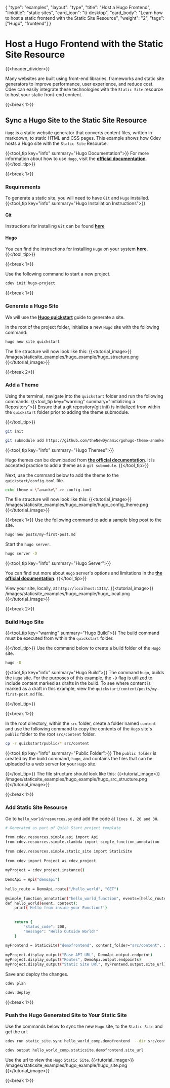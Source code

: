 {
    "type": "examples",
    "layout": "type",
    "title": "Host a Hugo Frontend",
    "linktitle": "static sites",
    "card_icon": "ti-desktop",
    "card_body": "Learn how to host a static frontend with the Static Site Resource",
    "weight": "2",
    "tags":["Hugo", "frontend"]
}


# Host a Hugo Frontend with the Static Site Resource
{{<header_divider>}}

Many websites are built using front-end libraries, frameworks and static site generators to improve performance, user experience, and reduce cost. Cdev can easily integrate these technologies with the `Static Site` resource to host your static front-end content.

{{<break 1>}}

## Sync a Hugo Site to the Static Site Resource
`Hugo` is a static website generator that converts content files, written in markdown, to static HTML and CSS pages. This example shows how Cdev hosts a Hugo site with the `Static Site` Resource.

{{<tool_tip key="info" summary="Hugo Documentation">}}
For more information about how to use `Hugo`, visit the **[official documentation](https:/https://gohugo.io/)**. 
{{</tool_tip>}}

{{<break 1>}}
### Requirements
To generate a static site, you will need to have `Git` and `Hugo` installed. 
{{<tool_tip key="info" summary="Hugo Installation Instructions">}}

#### Git
Instructions for installing `Git` can be found **[here](https://git-scm.com/downloads)**

#### Hugo

You can find the instructions for installing `Hugo` on your system **[here](https://gohugo.io/getting-started/installing/)**.
{{</tool_tip>}}

{{<break 1>}}

Use the following command to start a new project. 
```bash
cdev init hugo-project
```

{{<break 1>}}
### Generate a Hugo Site
We will use the **[Hugo quickstart](https://gohugo.io/getting-started/quick-start/)** guide to generate a site. 

In the root of the project folder, initialize a new `Hugo` site with the following command:
```bash
hugo new site quickstart
```

The file structure will now look like this:
{{<tutorial_image>}}
/images/staticsite_examples/hugo_example/hugo_structure.png
{{</tutorial_image>}}

{{<break 2>}}
### Add a Theme
Using the terminal, navigate into the `quickstart` folder and run the following commands:
{{<tool_tip key="warning" summary="Initializing a Repository">}}
Ensure that a git repository(git init) is initialized from within the `quickstart` folder prior to adding the theme submodule.

{{</tool_tip>}}

```bash
git init
```
```bash
git submodule add https://github.com/theNewDynamic/gohugo-theme-ananke.git themes/ananke
```
{{<tool_tip key="info" summary="Hugo Themes">}}

Hugo themes can be downloaded from **[the official documentation](https://themes.gohugo.io/)**. It is accepted practice to add a theme as a `git submodule`. 
{{</tool_tip>}}

Next, use the command below to add the theme to the `quickstart/config.toml` file. 
```bash
echo theme = \"ananke\" >> config.toml
```
The file structure will now look like this:
{{<tutorial_image>}}
/images/staticsite_examples/hugo_example/hugo_config_theme.png
{{</tutorial_image>}}

{{<break 1>}}
Use the following command to add a sample blog post to the site.
```bash
hugo new posts/my-first-post.md
```
Start the `hugo server`.
```bash
hugo server -D
```
{{<tool_tip key="info" summary="Hugo Server">}}

You can find out more about `Hugo` server's options and limitations in the  **[the official documentation](https://gohugo.io/commands/hugo_server/)**. 
{{</tool_tip>}}

View your site, locally, at `http://localhost:1313/`.
{{<tutorial_image>}}
/images/staticsite_examples/hugo_example/hugo_local.png
{{</tutorial_image>}}

{{<break 2>}}
### Build Hugo Site
{{<tool_tip key="warning" summary="Hugo Build">}}
The build command must be executed from within the `quickstart` folder.

{{</tool_tip>}}
Use the command below to create a build folder of the `Hugo` site.
```bash
hugo -D
```
{{<tool_tip key="info" summary="Hugo Build">}}
The command `hugo`, builds the `Hugo` site. For the purposes of this example, the `-D` flag is utilized to include content marked as drafts in the build. To see where content is marked as a draft in this example, view the `quickstart/content/posts/my-first-post.md` file.

{{</tool_tip>}}

{{<break 1>}}

In the root directory, within the `src` folder, create a folder named `content` and use the following command to copy the contents of the `Hugo` site's `public` folder to the root `src/content` folder.
```bash
cp -r quickstart/public/* src/content
```
{{<tool_tip key="info" summary="Public Folder">}}
The `public folder` is created by the build command, `hugo`, and contains the files that can be uploaded to a web server for your `Hugo` site.

{{</tool_tip>}}
The file structure should look like this:
{{<tutorial_image>}}
/images/staticsite_examples/hugo_example/hugo_src_structure.png
{{</tutorial_image>}}

{{<break 1>}}
### Add Static Site Resource

Go to `hello_world/resources.py` and add the code at `lines 6, 26 and 30`.
```bash
# Generated as part of Quick Start project template 
 
from cdev.resources.simple.api import Api
from cdev.resources.simple.xlambda import simple_function_annotation
 
from cdev.resources.simple.static_site import StaticSite
 
from cdev import Project as cdev_project
 
myProject = cdev_project.instance()
 
DemoApi = Api("demoapi")
 
hello_route = DemoApi.route("/hello_world", "GET")
 
@simple_function_annotation("hello_world_function", events=[hello_route.event()])
def hello_world(event, context):
    print('Hello from inside your Function!')
 
 
    return {
        "status_code": 200,
        "message": "Hello Outside World!"
    }
 
myFrontend = StaticSite("demofrontend", content_folder="src/content", index_document='index.html')
 
myProject.display_output("Base API URL", DemoApi.output.endpoint)
myProject.display_output("Routes", DemoApi.output.endpoints)
myProject.display_output("Static Site URl", myFrontend.output.site_url)
```

Save and deploy the changes.
```bash
cdev plan
```
```bash
cdev deploy
```
{{<break 1>}}
### Push the Hugo Generated Site to Your Static Site 
Use the commands below to sync the new `Hugo` site, to the `Static Site` and get the url.
```bash
cdev run static_site.sync hello_world_comp.demofrontend  --dir src/content
```
```bash
cdev output hello_world_comp.staticsite.demofrontend.site_url
```

Use the url to view the `Hugo` `Static Site`.
{{<tutorial_image>}}
/images/staticsite_examples/hugo_example/hugo_site.png
{{</tutorial_image>}}





{{<break 1>}}
